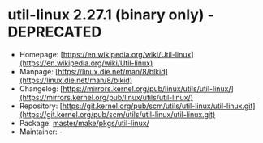 # util-linux 2.27.1 (binary only) - DEPRECATED
 - Homepage: [https://en.wikipedia.org/wiki/Util-linux](https://en.wikipedia.org/wiki/Util-linux)
 - Manpage: [https://linux.die.net/man/8/blkid](https://linux.die.net/man/8/blkid)
 - Changelog: [https://mirrors.kernel.org/pub/linux/utils/util-linux/](https://mirrors.kernel.org/pub/linux/utils/util-linux/)
 - Repository: [https://git.kernel.org/pub/scm/utils/util-linux/util-linux.git](https://git.kernel.org/pub/scm/utils/util-linux/util-linux.git)
 - Package: [master/make/pkgs/util-linux/](https://github.com/Freetz-NG/freetz-ng/tree/master/make/pkgs/util-linux/)
 - Maintainer: -

